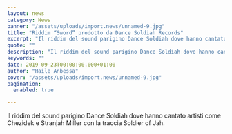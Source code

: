 ```yaml
---
layout: news
category: News
banner: "/assets/uploads/import.news/unnamed-9.jpg"
title: "Riddim “Sword” prodotto da Dance Soldiah Records"
excerpt: "Il riddim del sound parigino Dance Soldiah dove hanno cantato artisti come Chezidek e Stranjah Miller con la traccia Soldier of Jah"
quote: ""
description: "Il riddim del sound parigino Dance Soldiah dove hanno cantato artisti come Chezidek e Stranjah Miller con la traccia Soldier of Jah"
keywords: ""
date: 2019-09-23T00:00:00.000+01:00
author: "Haile Anbessa"
cover: "/assets/uploads/import.news/unnamed-9.jpg"
pagination:
  enabled: true

---
```


Il riddim del sound parigino Dance Soldiah dove hanno cantato artisti come Chezidek e Stranjah Miller con la traccia Soldier of Jah.